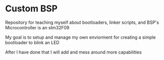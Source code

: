 # Custom BSP

Repository for teaching myself about bootloaders, linker scripts, and BSP's
Microcontroller is an stm32F09

My goal is to setup and manage my own enviorment for creating a simple bootloader to blink an LED

After I have done that I will add and mess around more capabilities